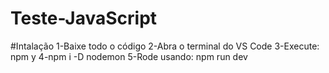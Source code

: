 # Teste-JavaScript

#Intalação
1-Baixe todo o código
2-Abra o terminal do VS Code
3-Execute: npm y
4-npm i -D nodemon
5-Rode usando: npm run dev
